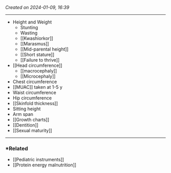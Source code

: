 *Created on 2024-01-09, 16:39* 

---
- Height and Weight
	- Stunting
	- Wasting
	- [[Kwashiorkor]]
	- [[Marasmus]] 
	- [[Mid-parental height]] 
	- [[Short stature]]
	- [[Failure to thrive]] 
- [[Head circumference]]
	- [[macrocephaly]]
	- [[Microcephaly]] 
- Chest circumference
- [[MUAC]] taken at 1-5 y 
- Waist circumference
- Hip circumference
- [[Skinfold thickness]] 
- Sitting height
- Arm span
- [[Growth charts]] 
- [[Dentition]]  
- [[Sexual maturity]] 
---
### *Related
- [[Pediatric instruments]] 
- [[Protein energy malnutrition]] 
